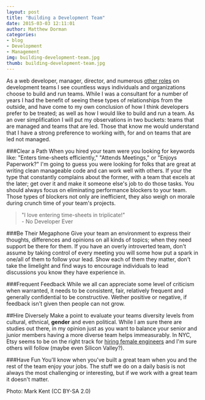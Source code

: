 ```yaml
---
layout: post
title: "Building a Development Team"
date: 2015-03-03 12:11:01
author: Matthew Dorman
categories: 
- blog
- Development
- Management
img: building-development-team.jpg
thumb: building-development-team.jpg
---
```


As a web developer, manager, director, and numerous [other roles][myroles] on development teams I see countless ways individuals and organizations choose to build and run teams. While I was a consultant for a number of years I had the benefit of seeing these types of relationships from the outside, and have come to my own conclusion of how I think developers prefer to be treated; as well as how I would like to build and run a team. As an over simplification I will put my observations in two buckets: teams that are managed and teams that are led. Those that know me would understand that I have a strong preference to working with, for and on teams that are led not managed.<!--more-->

###Clear a Path
When you hired your team were you looking for keywords like: "Enters time-sheets efficiently," "Attends Meetings," or "Enjoys Paperwork?" I'm going to guess you were looking for folks that are great at writing clean manageable code and can work well with others. If your the type that constantly complains about the former, with a team that excels at the later; get over it and make it someone else's job to do those tasks. You should always focus on eliminating performance blockers to your team. Those types of blockers not only are inefficient, they also weigh on morale during crunch time of your team's projects.

>"I love entering time-sheets in triplicate!"<br/>- No Developer Ever

###Be Their Megaphone
Give your team an environment to express their thoughts, differences and opinions on all kinds of topics; when they need support be there for them. If you have an overly introverted team, don't assume by taking control of every meeting you will some how put a spark in one/all of them to follow your lead. Show each of them they matter, don't take the limelight and find ways to encourage individuals to lead discussions you know they have experience in.

###Frequent Feedback
While we all can appreciate some level of criticism when warranted, it needs to be consistent, fair, relatively frequent and generally confidential to be constructive. Wether positive or negative, if feedback isn't given then people can not grow.

##Hire Diversely
Make a point to evaluate your teams diversity levels from cultural, ethnical, <b>gender</b> and even political. While I am sure there are studies out there, in my opinion just as you want to balance your senior and junior members having a more diverse team helps immeasurably. In NYC, Etsy seems to be on the right track for [hiring female engineers][etsy] and I'm sure others will follow (maybe even Silicon Valley?).

###Have Fun
You'll know when you've built a great team when you and the rest of the team enjoy your jobs. The stuff we do on a daily basis is not always the most challenging or interesting, but if we work with a great team it doesn't matter.

Photo: Mark Kent (CC BY-SA 2.0)

[myroles]: https://www.linkedin.com/in/matthewdorman/
[etsy]: http://firstround.com/review/How-Etsy-Grew-their-Number-of-Female-Engineers-by-500-in-One-Year/
